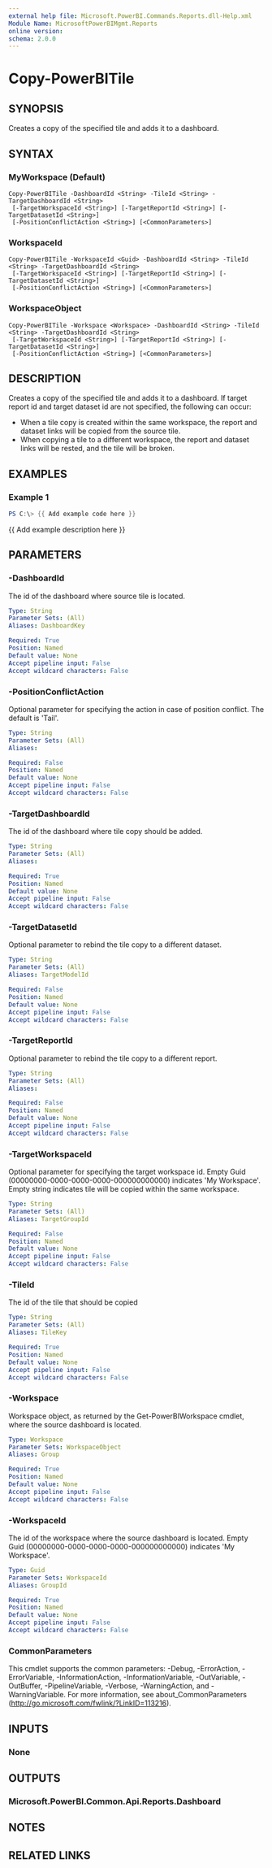 ```yaml
---
external help file: Microsoft.PowerBI.Commands.Reports.dll-Help.xml
Module Name: MicrosoftPowerBIMgmt.Reports
online version:
schema: 2.0.0
---
```


# Copy-PowerBITile

## SYNOPSIS
Creates a copy of the specified tile and adds it to a dashboard.

## SYNTAX

### MyWorkspace (Default)
```
Copy-PowerBITile -DashboardId <String> -TileId <String> -TargetDashboardId <String>
 [-TargetWorkspaceId <String>] [-TargetReportId <String>] [-TargetDatasetId <String>]
 [-PositionConflictAction <String>] [<CommonParameters>]
```

### WorkspaceId
```
Copy-PowerBITile -WorkspaceId <Guid> -DashboardId <String> -TileId <String> -TargetDashboardId <String>
 [-TargetWorkspaceId <String>] [-TargetReportId <String>] [-TargetDatasetId <String>]
 [-PositionConflictAction <String>] [<CommonParameters>]
```

### WorkspaceObject
```
Copy-PowerBITile -Workspace <Workspace> -DashboardId <String> -TileId <String> -TargetDashboardId <String>
 [-TargetWorkspaceId <String>] [-TargetReportId <String>] [-TargetDatasetId <String>]
 [-PositionConflictAction <String>] [<CommonParameters>]
```

## DESCRIPTION
Creates a copy of the specified tile and adds it to a dashboard.
If target report id and target dataset id are not specified, the following can occur:
* When a tile copy is created within the same workspace, the report and dataset links will be copied from the source tile.
* When copying a tile to a different workspace, the report and dataset links will be rested, and the tile will be broken.
## EXAMPLES

### Example 1
```powershell
PS C:\> {{ Add example code here }}
```

{{ Add example description here }}

## PARAMETERS

### -DashboardId
The id of the dashboard where source tile is located.

```yaml
Type: String
Parameter Sets: (All)
Aliases: DashboardKey

Required: True
Position: Named
Default value: None
Accept pipeline input: False
Accept wildcard characters: False
```

### -PositionConflictAction
Optional parameter for specifying the action in case of position conflict. The default is 'Tail'.

```yaml
Type: String
Parameter Sets: (All)
Aliases:

Required: False
Position: Named
Default value: None
Accept pipeline input: False
Accept wildcard characters: False
```

### -TargetDashboardId
The id of the dashboard where tile copy should be added.

```yaml
Type: String
Parameter Sets: (All)
Aliases:

Required: True
Position: Named
Default value: None
Accept pipeline input: False
Accept wildcard characters: False
```

### -TargetDatasetId
Optional parameter to rebind the tile copy to a different dataset.

```yaml
Type: String
Parameter Sets: (All)
Aliases: TargetModelId

Required: False
Position: Named
Default value: None
Accept pipeline input: False
Accept wildcard characters: False
```

### -TargetReportId
Optional parameter to rebind the tile copy to a different report.

```yaml
Type: String
Parameter Sets: (All)
Aliases:

Required: False
Position: Named
Default value: None
Accept pipeline input: False
Accept wildcard characters: False
```

### -TargetWorkspaceId
Optional parameter for specifying the target workspace id. Empty Guid (00000000-0000-0000-0000-000000000000) indicates 'My Workspace'. Empty string indicates tile will be copied within the same workspace.

```yaml
Type: String
Parameter Sets: (All)
Aliases: TargetGroupId

Required: False
Position: Named
Default value: None
Accept pipeline input: False
Accept wildcard characters: False
```

### -TileId
The id of the tile that should be copied

```yaml
Type: String
Parameter Sets: (All)
Aliases: TileKey

Required: True
Position: Named
Default value: None
Accept pipeline input: False
Accept wildcard characters: False
```

### -Workspace
Workspace object, as returned by the Get-PowerBIWorkspace cmdlet, where the source dashboard is located.

```yaml
Type: Workspace
Parameter Sets: WorkspaceObject
Aliases: Group

Required: True
Position: Named
Default value: None
Accept pipeline input: False
Accept wildcard characters: False
```

### -WorkspaceId
The id of the workspace where the source dashboard is located. Empty Guid (00000000-0000-0000-0000-000000000000) indicates 'My Workspace'.

```yaml
Type: Guid
Parameter Sets: WorkspaceId
Aliases: GroupId

Required: True
Position: Named
Default value: None
Accept pipeline input: False
Accept wildcard characters: False
```

### CommonParameters
This cmdlet supports the common parameters: -Debug, -ErrorAction, -ErrorVariable, -InformationAction, -InformationVariable, -OutVariable, -OutBuffer, -PipelineVariable, -Verbose, -WarningAction, and -WarningVariable. For more information, see about_CommonParameters (http://go.microsoft.com/fwlink/?LinkID=113216).

## INPUTS

### None

## OUTPUTS

### Microsoft.PowerBI.Common.Api.Reports.Dashboard

## NOTES

## RELATED LINKS
